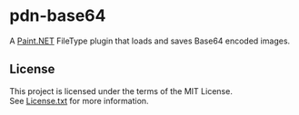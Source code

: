 # pdn-base64

A [Paint.NET](http://www.getpaint.net) FileType plugin that loads and saves Base64 encoded images.

## License

This project is licensed under the terms of the MIT License.   
See [License.txt](License.txt) for more information.